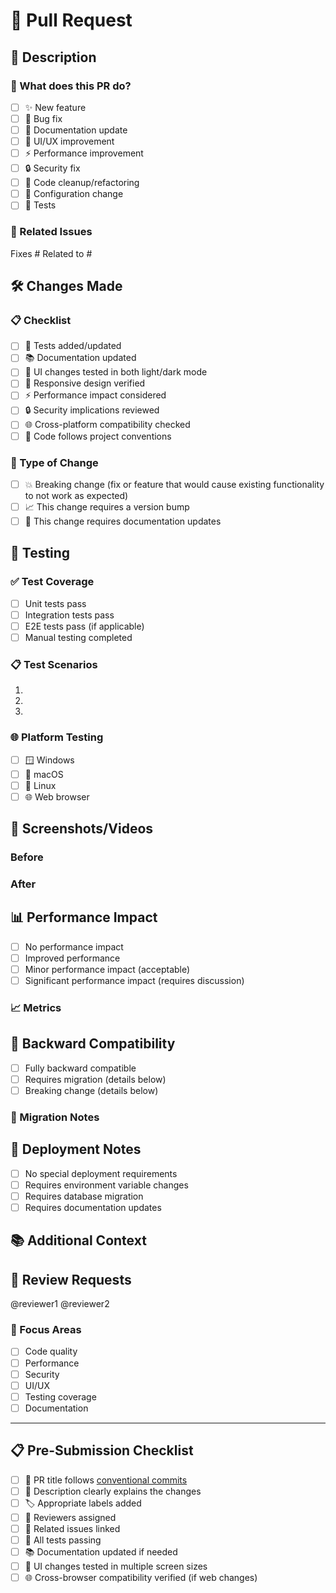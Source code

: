 # 🚀 Pull Request

## 📝 Description

<!-- Provide a clear and concise description of what this PR does -->

### 🎯 What does this PR do?
- [ ] ✨ New feature
- [ ] 🐛 Bug fix
- [ ] 📝 Documentation update
- [ ] 🎨 UI/UX improvement
- [ ] ⚡ Performance improvement
- [ ] 🔒 Security fix
- [ ] 🧹 Code cleanup/refactoring
- [ ] 🔧 Configuration change
- [ ] 🧪 Tests

### 🔗 Related Issues
<!-- Link any related issues using #issue_number -->
Fixes #
Related to #

## 🛠️ Changes Made

<!-- Describe the changes in detail -->

### 📋 Checklist
- [ ] 🧪 Tests added/updated
- [ ] 📚 Documentation updated
- [ ] 🎨 UI changes tested in both light/dark mode
- [ ] 📱 Responsive design verified
- [ ] ⚡ Performance impact considered
- [ ] 🔒 Security implications reviewed
- [ ] 🌐 Cross-platform compatibility checked
- [ ] 🧹 Code follows project conventions

### 🔄 Type of Change
- [ ] 💥 Breaking change (fix or feature that would cause existing functionality to not work as expected)
- [ ] 📈 This change requires a version bump
- [ ] 📝 This change requires documentation updates

## 🧪 Testing

### ✅ Test Coverage
- [ ] Unit tests pass
- [ ] Integration tests pass
- [ ] E2E tests pass (if applicable)
- [ ] Manual testing completed

### 📋 Test Scenarios
<!-- Describe what you tested -->
1. 
2. 
3. 

### 🌐 Platform Testing
- [ ] 🪟 Windows
- [ ] 🍎 macOS  
- [ ] 🐧 Linux
- [ ] 🌐 Web browser

## 📸 Screenshots/Videos

<!-- Add screenshots or videos to demonstrate changes, especially for UI changes -->

### Before
<!-- Screenshot/description of before state -->

### After
<!-- Screenshot/description of after state -->

## 📊 Performance Impact

<!-- If applicable, describe performance implications -->
- [ ] No performance impact
- [ ] Improved performance
- [ ] Minor performance impact (acceptable)
- [ ] Significant performance impact (requires discussion)

### 📈 Metrics
<!-- Include any relevant metrics/benchmarks -->

## 🔄 Backward Compatibility

<!-- Describe backward compatibility considerations -->
- [ ] Fully backward compatible
- [ ] Requires migration (details below)
- [ ] Breaking change (details below)

### 🔧 Migration Notes
<!-- If migration is required, provide instructions -->

## 🚀 Deployment Notes

<!-- Any special deployment considerations -->
- [ ] No special deployment requirements
- [ ] Requires environment variable changes
- [ ] Requires database migration
- [ ] Requires documentation updates

## 📚 Additional Context

<!-- Add any other context, considerations, or notes -->

## 👥 Review Requests

<!-- Tag specific reviewers if needed -->
@reviewer1 @reviewer2

### 🎯 Focus Areas
<!-- What should reviewers focus on? -->
- [ ] Code quality
- [ ] Performance
- [ ] Security
- [ ] UI/UX
- [ ] Testing coverage
- [ ] Documentation

---

## 📋 Pre-Submission Checklist

<!-- Final checks before submitting -->
- [ ] 🎯 PR title follows [conventional commits](https://www.conventionalcommits.org/)
- [ ] 📝 Description clearly explains the changes
- [ ] 🏷️ Appropriate labels added
- [ ] 👥 Reviewers assigned
- [ ] 🔗 Related issues linked
- [ ] 🧪 All tests passing
- [ ] 📚 Documentation updated if needed
- [ ] 🎨 UI changes tested in multiple screen sizes
- [ ] 🌐 Cross-browser compatibility verified (if web changes)

<!-- 
🎉 Thank you for contributing to SUCA! 
Your efforts help make network administration tools better for everyone.

Need help? Check out our contributing guidelines or open a discussion!
--> 